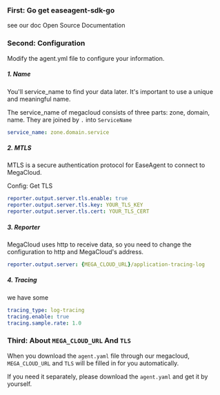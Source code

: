 ### First: Go get easeagent-sdk-go
see our doc Open Source Documentation

### Second: Configuration
Modify the agent.yml file to configure your information.

##### 1. Name

You'll service_name to find your data later. It's important to use a unique and meaningful name.

The service_name of megacloud consists of three parts: zone, domain, name. They are joined by `.` into `ServiceName`

```yaml
service_name: zone.domain.service
```

##### 2. MTLS

MTLS is a secure authentication protocol for EaseAgent to connect to MegaCloud.

Config: Get TLS
```yaml
reporter.output.server.tls.enable: true
reporter.output.server.tls.key: YOUR_TLS_KEY
reporter.output.server.tls.cert: YOUR_TLS_CERT
```

##### 3. Reporter

MegaCloud uses http to receive data, so you need to change the configuration to http and MegaCloud's address.
```yaml
reporter.output.server: {MEGA_CLOUD_URL}/application-tracing-log
```

##### 4. Tracing
we have some
```yaml
tracing_type: log-tracing
tracing.enable: true
tracing.sample.rate: 1.0
```

### Third: About `MEGA_CLOUD_URL` And `TLS`

When you download the `agent.yaml` file through our megacloud, `MEGA_CLOUD_URL` and `TLS` will be filled in for you automatically.

If you need it separately, please download the `agent.yaml` and get it by yourself.
